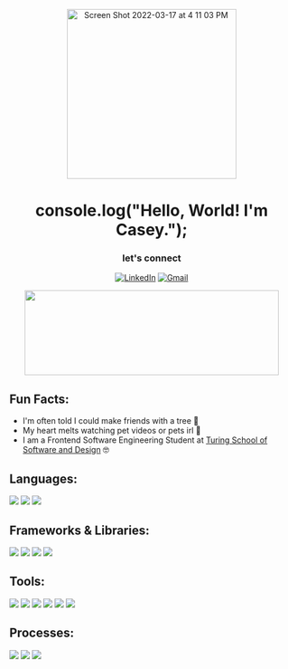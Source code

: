 <p align=center>
    <img width="300" height="300" alt="Screen Shot 2022-03-17 at 4 11 03 PM" src="https://user-images.githubusercontent.com/91504411/158895830-4629d8eb-42e7-4106-9b07-d45a74cf9df0.png">
</p>
<h1 align='center'>console.log("Hello, World! I'm Casey.");</h1>
<h3 align=center>let's connect</h3>
<p align="center">
 <a href="https://www.linkedin.com/in/casey-halstead/"><img src="https://img.shields.io/badge/LinkedIn-0E76A8?style=for-the-badge&logo=linkedin&logoColor=white" alt="LinkedIn"></a>
 <a href="mailto:catherineclosee@gmail.com"><img src="https://img.shields.io/badge/Gmail-DB4437?style=for-the-badge&logo=gmail&logoColor=white" alt="Gmail"></a>  
</p>
<p align=center>
<img height="150" width="450" src="https://github-readme-stats.vercel.app/api?username=chalstead16">
</p>


## Fun Facts:
- I'm often told I could make friends with a tree 🌴
- My heart melts watching pet videos or pets irl 🐶
- I am a Frontend Software Engineering Student at [Turing School of Software and Design](https://turing.edu/) 🤓


## Languages:
<p>
  <img src="https://img.shields.io/badge/JavaScript-FCDC00?style=for-the-badge&logo=javascript&logoColor=white" />
  <img src="https://img.shields.io/badge/HTML5-E34F26?style=for-the-badge&logo=html5&logoColor=white" />
  <img src="https://img.shields.io/badge/CSS3-1572B6?style=for-the-badge&logo=css3&logoColor=white" />
</p>

## Frameworks & Libraries:
<p>
  <img src="https://img.shields.io/badge/Node.js-339933?style=for-the-badge&logo=nodedotjs&logoColor=white"/>
  <img src="https://img.shields.io/badge/Mocha-8C6849?style=for-the-badge&logo=Mocha&logoColor=white"/>
  <img src="https://img.shields.io/badge/chai-9F0702?style=for-the-badge&logo=chai&logoColor=white"/>
  <img src="https://img.shields.io/badge/React-20232A?style=for-the-badge&logo=react&logoColor=61DAFB"/>
</p>

## Tools:
<p>
  <img src="https://img.shields.io/badge/github-24292E.svg?style=for-the-badge&logo=github&logoColor=white" />
  <img src="https://img.shields.io/badge/git-9cb38f.svg?style=for-the-badge&logo=git&logoColor=white"/>
  <img src="https://img.shields.io/badge/npm-F85100?style=for-the-badge&logo=npm&logoColor=white"/>
  <img src="https://img.shields.io/badge/Visual_Studio_Code-0078D4?style=for-the-badge&logo=visual%20studio%20code&logoColor=white"/>
  <img src="https://img.shields.io/badge/Atom-78AE9F?style=for-the-badge&logo=Atom&logoColor=white"/>
  <img src="https://img.shields.io/badge/Slack-601E69.svg?&style=for-the-badge&logo=slack&logoColor=white"/>
</p>

## Processes:
<p>
  <img src="https://img.shields.io/badge/OOP%20-FEAE2B.svg?&style=for-the-badge&logo=OOP&logoColor=white" />
  <img src="https://img.shields.io/badge/TDD%20-FD8D6E.svg?&style=for-the-badge&logo=TDD&logoColor=white" />
  <img src="https://img.shields.io/badge/REST%20-81C2D1.svg?&style=for-the-badge&logo=REST&logoColor=white" />
</p>
